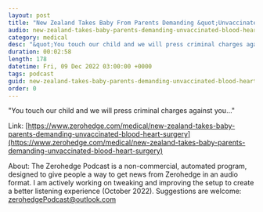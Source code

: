```yaml
---
layout: post
title: "New Zealand Takes Baby From Parents Demanding &quot;Unvaccinated&quot; Blood For Heart Surgery"
audio: new-zealand-takes-baby-parents-demanding-unvaccinated-blood-heart-surgery-0
category: medical
desc: "&quot;You touch our child and we will press criminal charges against you...&quot;"
duration: 00:02:58
length: 178
datetime: Fri, 09 Dec 2022 03:00:00 +0000
tags: podcast
guid: new-zealand-takes-baby-parents-demanding-unvaccinated-blood-heart-surgery-0
order: 0
---
```

&quot;You touch our child and we will press criminal charges against you...&quot;

Link: [https://www.zerohedge.com/medical/new-zealand-takes-baby-parents-demanding-unvaccinated-blood-heart-surgery](https://www.zerohedge.com/medical/new-zealand-takes-baby-parents-demanding-unvaccinated-blood-heart-surgery)

About: The Zerohedge Podcast is a non-commercial, automated program, designed to give people a way to get news from Zerohedge in an audio format.  I am actively working on tweaking and improving the setup to create a better listening experience (October 2022).  Suggestions are welcome: [zerohedgePodcast@outlook.com](mailto:zerohedgePodcast@outlook.com)